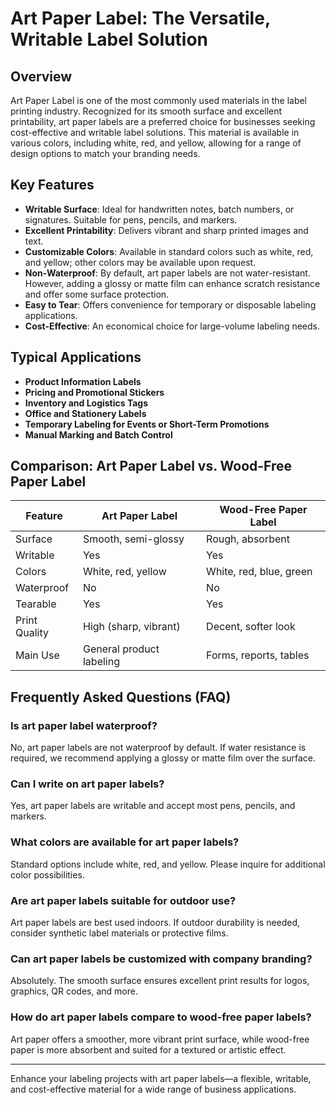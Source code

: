 # Art Paper Label: The Versatile, Writable Label Solution

## Overview

Art Paper Label is one of the most commonly used materials in the label printing industry. Recognized for its smooth surface and excellent printability, art paper labels are a preferred choice for businesses seeking cost-effective and writable label solutions. This material is available in various colors, including white, red, and yellow, allowing for a range of design options to match your branding needs.

## Key Features

- **Writable Surface**: Ideal for handwritten notes, batch numbers, or signatures. Suitable for pens, pencils, and markers.
- **Excellent Printability**: Delivers vibrant and sharp printed images and text.
- **Customizable Colors**: Available in standard colors such as white, red, and yellow; other colors may be available upon request.
- **Non-Waterproof**: By default, art paper labels are not water-resistant. However, adding a glossy or matte film can enhance scratch resistance and offer some surface protection.
- **Easy to Tear**: Offers convenience for temporary or disposable labeling applications.
- **Cost-Effective**: An economical choice for large-volume labeling needs.

## Typical Applications

- **Product Information Labels**
- **Pricing and Promotional Stickers**
- **Inventory and Logistics Tags**
- **Office and Stationery Labels**
- **Temporary Labeling for Events or Short-Term Promotions**
- **Manual Marking and Batch Control**

## Comparison: Art Paper Label vs. Wood-Free Paper Label

| Feature              | Art Paper Label           | Wood-Free Paper Label     |
|----------------------|--------------------------|--------------------------|
| Surface              | Smooth, semi-glossy       | Rough, absorbent         |
| Writable             | Yes                       | Yes                      |
| Colors               | White, red, yellow        | White, red, blue, green  |
| Waterproof           | No                        | No                       |
| Tearable             | Yes                       | Yes                      |
| Print Quality        | High (sharp, vibrant)     | Decent, softer look      |
| Main Use             | General product labeling  | Forms, reports, tables   |

## Frequently Asked Questions (FAQ)

### Is art paper label waterproof?
No, art paper labels are not waterproof by default. If water resistance is required, we recommend applying a glossy or matte film over the surface.

### Can I write on art paper labels?
Yes, art paper labels are writable and accept most pens, pencils, and markers.

### What colors are available for art paper labels?
Standard options include white, red, and yellow. Please inquire for additional color possibilities.

### Are art paper labels suitable for outdoor use?
Art paper labels are best used indoors. If outdoor durability is needed, consider synthetic label materials or protective films.

### Can art paper labels be customized with company branding?
Absolutely. The smooth surface ensures excellent print results for logos, graphics, QR codes, and more.

### How do art paper labels compare to wood-free paper labels?
Art paper offers a smoother, more vibrant print surface, while wood-free paper is more absorbent and suited for a textured or artistic effect.

---

Enhance your labeling projects with art paper labels—a flexible, writable, and cost-effective material for a wide range of business applications.